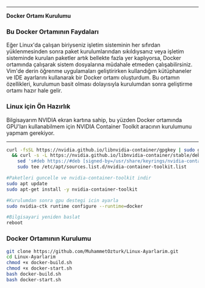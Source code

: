 
---

**Docker Ortamı Kurulumu**

### Bu Docker Ortamının Faydaları  
Eğer Linux'da çalışan biriyseniz işletim sisteminin her sıfırdan yüklenmesinden sonra paket kurulumlarından sıkıldıysanız veya işletim sisteminde kurulan paketler artık bellekte fazla yer kaplıyorsa, Docker ortamında çalışarak sistem dosyalarına müdahale etmeden çalışabilirsiniz. Vim'de derin öğrenme uygulamaları geliştirirken kullandığım kütüphaneler ve IDE ayarlarını kullanarak bir Docker ortamı oluşturdum. Bu ortamın özellikleri, kurulumun basit olması dolayısıyla kurulumdan sonra geliştirme ortamı hazır hale gelir.

### Linux için Ön Hazırlık  
Bilgisayarım NVIDIA ekran kartına sahip, bu yüzden Docker ortamında GPU'ları kullanabilmem için NVIDIA Container Toolkit aracının kurulumunu yapmam gerekiyor.

---



```bash 
curl -fsSL https://nvidia.github.io/libnvidia-container/gpgkey | sudo gpg --dearmor -o /usr/share/keyrings/nvidia-container-toolkit-keyring.gpg \
  && curl -s -L https://nvidia.github.io/libnvidia-container/stable/deb/nvidia-container-toolkit.list | \
    sed 's#deb https://#deb [signed-by=/usr/share/keyrings/nvidia-container-toolkit-keyring.gpg] https://#g' | \
    sudo tee /etc/apt/sources.list.d/nvidia-container-toolkit.list
```

```bash
#Paketleri guncelle ve nvidia-container-toolkit indir
sudo apt update
sudo apt-get install -y nvidia-container-toolkit
```

```bash
#Kurulumdan sonra gpu destegi icin ayarla
sudo nvidia-ctk runtime configure --runtime=docker
```

```bash
#Bilgisayari yeniden baslat
reboot
```

### Docker Ortamının Kurulumu

```bash
git clone https://github.com/MuhammetOzturk/Linux-Ayarlarim.git
cd Linux-Ayarlarim
chmod +x docker-build.sh
chmod +x docker-start.sh
bash docker-build.sh
bash docker-start.sh

```
